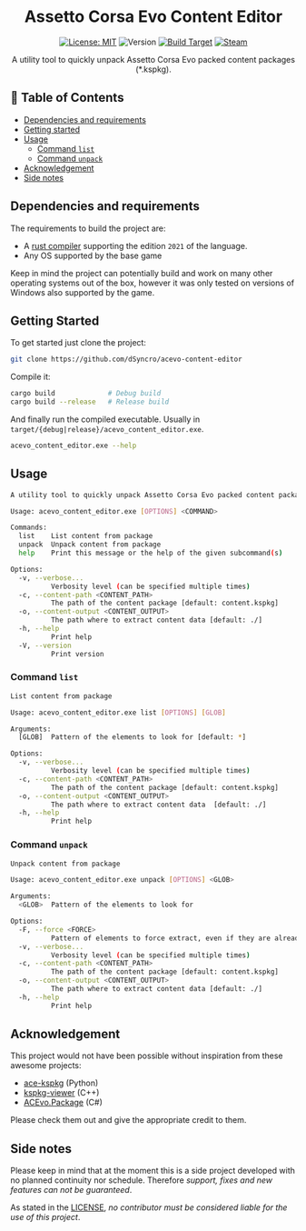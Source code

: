 <div align="center">

# Assetto Corsa Evo Content Editor
[![License: MIT](https://img.shields.io/badge/License-MIT-yellow.svg)](https://github.com/dSyncro/acevo-content-editor/blob/main/README.md) 
![Version](https://img.shields.io/badge/version-0.1.4-green) 
[![Build Target](https://img.shields.io/badge/Assetto%20Corsa%20Evo%20Build-0x312E30-red)](https://steamdb.info/depot/3058631/history/?changeid=M:2107359667722066372) [![Steam](https://img.shields.io/badge/steam-%23000000.svg?&logo=steam&logoColor=white)](https://store.steampowered.com/app/3058630)

A utility tool to quickly unpack Assetto Corsa Evo packed content packages (*.kspkg).

</div>

## 📖 Table of Contents

- [Dependencies and requirements](#dependencies-and-requirements)
- [Getting started](#getting-started)
- [Usage](#usage)
    - [Command `list`](#command-list)
    - [Command `unpack`](#command-unpack)
- [Acknowledgement](#acknowledgement)
- [Side notes](#side-notes)

## Dependencies and requirements

The requirements to build the project are:
- A [rust compiler](https://www.rust-lang.org/) supporting the edition `2021` of the language.
- Any OS supported by the base game

Keep in mind the project can potentially build and work on many other operating systems out of the box, however it was only tested on versions of Windows also supported by the game.

## Getting Started

To get started just clone the project:

```bash
git clone https://github.com/dSyncro/acevo-content-editor
```

Compile it:

```bash
cargo build             # Debug build
cargo build --release   # Release build
```

And finally run the compiled executable. Usually in `target/{debug|release}/acevo_content_editor.exe`.

```bash
acevo_content_editor.exe --help
```

## Usage
```bash
A utility tool to quickly unpack Assetto Corsa Evo packed content packages (*.kspkg).

Usage: acevo_content_editor.exe [OPTIONS] <COMMAND>

Commands:
  list    List content from package
  unpack  Unpack content from package
  help    Print this message or the help of the given subcommand(s)

Options:
  -v, --verbose...
          Verbosity level (can be specified multiple times)
  -c, --content-path <CONTENT_PATH>
          The path of the content package [default: content.kspkg]
  -o, --content-output <CONTENT_OUTPUT>
          The path where to extract content data [default: ./]
  -h, --help
          Print help
  -V, --version
          Print version
```

### Command `list`

```bash
List content from package

Usage: acevo_content_editor.exe list [OPTIONS] [GLOB]

Arguments:
  [GLOB]  Pattern of the elements to look for [default: *]

Options:
  -v, --verbose...
          Verbosity level (can be specified multiple times)
  -c, --content-path <CONTENT_PATH>
          The path of the content package [default: content.kspkg]
  -o, --content-output <CONTENT_OUTPUT>
          The path where to extract content data  [default: ./]
  -h, --help
          Print help
```

### Command `unpack`

```bash
Unpack content from package

Usage: acevo_content_editor.exe unpack [OPTIONS] <GLOB>

Arguments:
  <GLOB>  Pattern of the elements to look for

Options:
  -F, --force <FORCE>
          Pattern of elements to force extract, even if they are already present
  -v, --verbose...
          Verbosity level (can be specified multiple times)
  -c, --content-path <CONTENT_PATH>
          The path of the content package [default: content.kspkg]
  -o, --content-output <CONTENT_OUTPUT>
          The path where to extract content data [default: ./]
  -h, --help
          Print help
```
## Acknowledgement

This project would not have been possible without inspiration from these awesome projects:

- [ace-kspkg](https://github.com/ntpopgetdope/ace-kspkg) (Python)
- [kspkg-viewer](https://github.com/sa413x/kspkg-viewer) (C++)
- [ACEvo.Package](https://github.com/Nenkai/ACEvo.Package) (C#)

Please check them out and give the appropriate credit to them.

## Side notes

Please keep in mind that at the moment this is a side project developed with no planned continuity nor schedule. Therefore *support, fixes and new features can not be guaranteed*.

As stated in the [LICENSE](https://github.com/dSyncro/acevo-content-editor/blob/main/LICENSE), *no contributor must be considered liable for the use of this project*.
